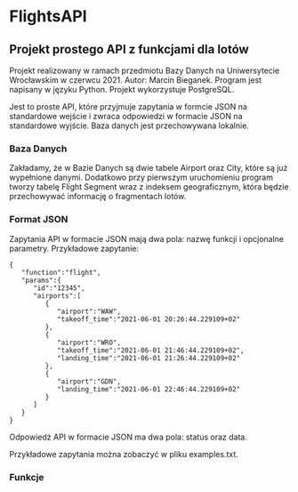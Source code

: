 # FlightsAPI
## Projekt prostego API z funkcjami dla lotów

Projekt realizowany w ramach przedmiotu Bazy Danych na Uniwersytecie Wrocławskim w czerwcu 2021. Autor: Marcin Bieganek.
Program jest napisany w języku Python. Projekt wykorzystuje PostgreSQL.

Jest to proste API, które przyjmuje zapytania w formcie JSON na standardowe wejście i zwraca odpowiedzi w formacie JSON na standardowe wyjście. Baza danych jest przechowywana lokalnie.

### Baza Danych

Zakładamy, że w Bazie Danych są dwie tabele Airport oraz City, które są już wypełnione danymi. Dodatkowo przy pierwszym uruchomieniu program tworzy tabelę Flight Segment wraz z indeksem geograficznym, która będzie przechowywać informację o fragmentach lotów.

### Format JSON

Zapytania API w formacie JSON mają dwa pola: nazwę funkcji i opcjonalne parametry. Przykładowe zapytanie:
```=
{
   "function":"flight",
   "params":{
      "id":"12345",
      "airports":[
         {
            "airport":"WAW",
            "takeoff_time":"2021-06-01 20:26:44.229109+02"
         },
         {
            "airport":"WRO",
            "takeoff_time":"2021-06-01 21:46:44.229109+02",
            "landing_time":"2021-06-01 21:26:44.229109+02"
         },
         {
            "airport":"GDN",
            "landing_time":"2021-06-01 22:46:44.229109+02"
         }
      ]
   }
}
```

Odpowiedż API w formacie JSON ma dwa pola: status oraz data.

Przykładowe zapytania można zobaczyć w pliku examples.txt.

### Funkcje
